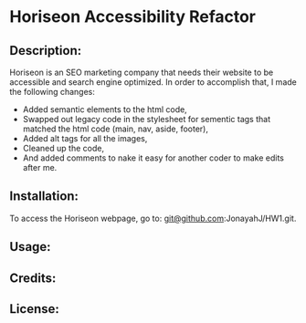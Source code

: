 # Horiseon Accessibility Refactor

## Description:

Horiseon is an SEO marketing company that needs their website to be accessible and search engine optimized.  In order to accomplish that, I made the following changes:

* Added semantic elements to the html code,
* Swapped out legacy code in the stylesheet for sementic tags that matched the html code (main, nav, aside, footer),
* Added alt tags for all the images,
* Cleaned up the code,
* And added comments to nake it easy for another coder to make edits after me.

## Installation:

To access the Horiseon webpage, go to: git@github.com:JonayahJ/HW1.git.

## Usage:



## Credits:



## License:
